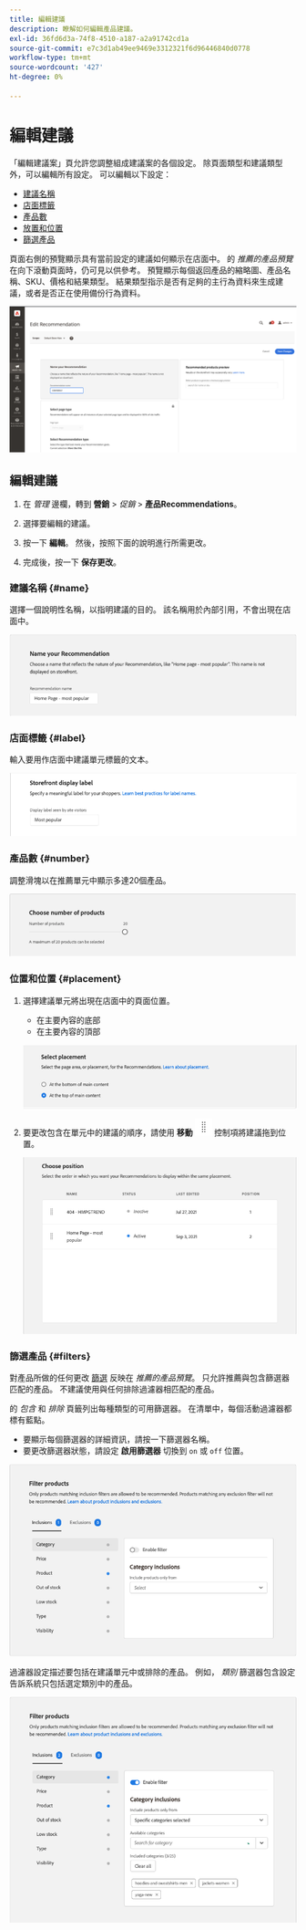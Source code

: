 ```yaml
---
title: 編輯建議
description: 瞭解如何編輯產品建議。
exl-id: 36fd6d3a-74f8-4510-a187-a2a91742cd1a
source-git-commit: e7c3d1ab49ee9469e3312321f6d96446840d0778
workflow-type: tm+mt
source-wordcount: '427'
ht-degree: 0%

---
```


# 編輯建議

「編輯建議案」頁允許您調整組成建議案的各個設定。 除頁面類型和建議類型外，可以編輯所有設定。 可以編輯以下設定：

- [建議名稱](#name)
- [店面標籤](#label)
- [產品數](#number)
- [放置和位置](#placement)
- [篩選產品](#filters)

頁面右側的預覽顯示具有當前設定的建議如何顯示在店面中。 的 _推薦的產品預覽_ 在向下滾動頁面時，仍可見以供參考。 預覽顯示每個返回產品的縮略圖、產品名稱、SKU、價格和結果類型。 結果類型指示是否有足夠的主行為資料來生成建議，或者是否正在使用備份行為資料。

![編輯Recommendations](assets/edit-recommendation.png)

## 編輯建議

1. 在 _管理_ 邊欄，轉到 **營銷** > _促銷_ > **產品Recommendations**。

1. 選擇要編輯的建議。

1. 按一下 **編輯**。 然後，按照下面的說明進行所需更改。

1. 完成後，按一下 **保存更改**。

### 建議名稱 {#name}

選擇一個說明性名稱，以指明建議的目的。 該名稱用於內部引用，不會出現在店面中。

![編輯名稱](assets/edit-name.png)

### 店面標籤 {#label}

輸入要用作店面中建議單元標籤的文本。

![編輯標籤](assets/edit-storefront-label.png)

### 產品數 {#number}

調整滑塊以在推薦單元中顯示多達20個產品。

![編輯產品數](assets/edit-number-of-products.png)

### 位置和位置 {#placement}

1. 選擇建議單元將出現在店面中的頁面位置。

   - 在主要內容的底部
   - 在主要內容的頂部

   ![編輯放置](assets/edit-placement.png)

1. 要更改包含在單元中的建議的順序，請使用 **移動** ![移動選擇器](assets/icon-move.png) 控制項將建議拖到位置。

   ![編輯職位](assets/edit-position.png)

### 篩選產品 {#filters}

對產品所做的任何更改 [篩選](filters.md) 反映在 _推薦的產品預覽_。 只允許推薦與包含篩選器匹配的產品。 不建議使用與任何排除過濾器相匹配的產品。

的 _包含_ 和 _排除_ 頁籤列出每種類型的可用篩選器。 在清單中，每個活動過濾器都標有藍點。

- 要顯示每個篩選器的詳細資訊，請按一下篩選器名稱。
- 要更改篩選器狀態，請設定 **啟用篩選器** 切換到 `on` 或 `off` 位置。

![編輯篩選器](assets/edit-filters.png)

過濾器設定描述要包括在建議單元中或排除的產品。 例如， _類別_ 篩選器包含設定告訴系統只包括選定類別中的產品。

![編輯類別篩選器](assets/edit-filter-category.png)
